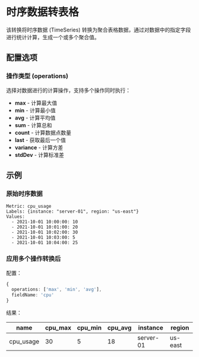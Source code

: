 # 时序数据转表格

该转换将时序数据 (TimeSeries) 转换为聚合表格数据，通过对数据中的指定字段进行统计计算，生成一个或多个聚合值。

## 配置选项

### 操作类型 (operations)

选择对数据进行的计算操作，支持多个操作同时执行：

- **max** - 计算最大值
- **min** - 计算最小值
- **avg** - 计算平均值
- **sum** - 计算总和
- **count** - 计算数据点数量
- **last** - 获取最后一个值
- **variance** - 计算方差
- **stdDev** - 计算标准差

## 示例

### 原始时序数据

```
Metric: cpu_usage
Labels: {instance: "server-01", region: "us-east"}
Values:
  - 2021-10-01 10:00:00: 10
  - 2021-10-01 10:01:00: 20
  - 2021-10-01 10:02:00: 30
  - 2021-10-01 10:03:00: 5
  - 2021-10-01 10:04:00: 25
```

### 应用多个操作转换后

配置：

```typescript
{
  operations: ['max', 'min', 'avg'],
  fieldName: 'cpu'
}
```

结果：

| name      | cpu_max | cpu_min | cpu_avg | instance  | region  |
| --------- | ------- | ------- | ------- | --------- | ------- |
| cpu_usage | 30      | 5       | 18      | server-01 | us-east |
